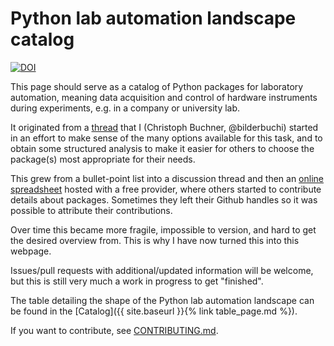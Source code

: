 # Python lab automation landscape catalog



[![DOI](https://zenodo.org/badge/475571207.svg)](https://zenodo.org/badge/latestdoi/475571207)


This page should serve as a catalog of Python packages for laboratory automation, meaning data acquisition and control of hardware instruments during experiments, e.g. in a company or university lab.

It originated from a [thread](https://github.com/LabPy/labpy-discussion/issues/23) that I (Christoph Buchner, @bilderbuchi) started in an effort to make sense of the many options available for this task, and to obtain some structured analysis to make it easier for others to choose the package(s) most appropriate for their needs.

This grew from a bullet-point list into a discussion thread and then an [online spreadsheet](https://ethercalc.net/1anmq248ktu6) hosted with a free provider, where others started to contribute details about packages. Sometimes they left their Github handles so it was possible to attribute their contributions.

Over time this became more fragile, impossible to version, and hard to get the desired overview from. This is why I have now turned this into this webpage.

Issues/pull requests with additional/updated information will be welcome, but this is still very much a work in progress to get "finished".

The table detailing the shape of the Python lab automation landscape can be found in the [Catalog]({{ site.baseurl }}{% link table_page.md %}).

If you want to contribute, see [CONTRIBUTING.md](https://github.com/pymeasure/python-lab-automation-landscape/blob/gh-pages/CONTRIBUTING.md).
